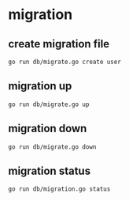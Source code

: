 # migration

## create migration file

```
go run db/migrate.go create user
```

## migration up

```
go run db/migrate.go up
```

## migration down

```
go run db/migrate.go down
```

## migration status

```
go run db/migration.go status
```

